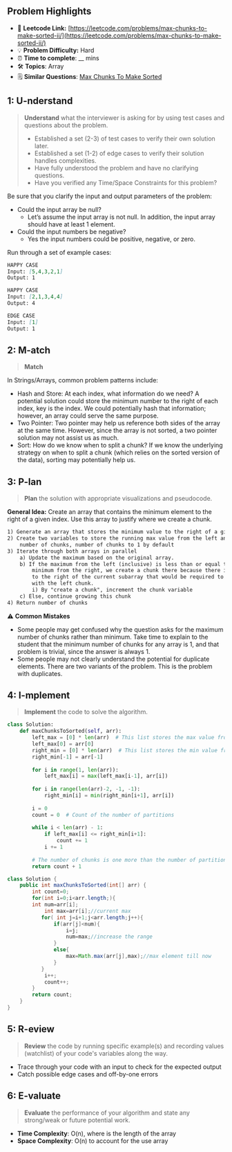 ## Problem Highlights

* 🔗 **Leetcode Link:** [https://leetcode.com/problems/max-chunks-to-make-sorted-ii/](https://leetcode.com/problems/max-chunks-to-make-sorted-ii/)
* 💡 **Problem Difficulty:** Hard
* ⏰ **Time to complete**: __ mins
* 🛠️ **Topics**: Array
* 🗒️ **Similar Questions**: [Max Chunks To Make Sorted](https://leetcode.com/problems/max-chunks-to-make-sorted/)
    
## 1: U-nderstand
 
> **Understand** what the interviewer is asking for by using test cases and questions about the problem.
> 
> - Established a set (2-3) of test cases to verify their own solution later.
> - Established a set (1-2) of edge cases to verify their solution handles complexities.
> - Have fully understood the problem and have no clarifying questions.
> - Have you verified any Time/Space Constraints for this problem?

Be sure that you clarify the input and output parameters of the problem:

- Could the input array be null?
   - Let’s assume the input array is not null. In addition, the input array should have at least 1 element.
- Could the input numbers be negative?
   - Yes the input numbers could be positive, negative, or zero.

Run through a set of example cases:

```markdown
HAPPY CASE
Input: [5,4,3,2,1]
Output: 1

HAPPY CASE
Input: [2,1,3,4,4]
Output: 4

EDGE CASE
Input: [1]
Output: 1
```   
    
## 2: M-atch

> **Match** 

In Strings/Arrays, common problem patterns include:

- Hash and Store: At each index, what information do we need? A potential solution could store the minimum number to the right of each index, key is the index. We could potentially hash that information; however, an array could serve the same purpose.
- Two Pointer: Two pointer may help us reference both sides of the array at the same time. However, since the array is not sorted, a two pointer solution may not assist us as much.
- Sort: How do we know when to split a chunk? If we know the underlying strategy on when to split a chunk (which relies on the sorted version of the data), sorting may potentially help us.


## 3: P-lan

> **Plan** the solution with appropriate visualizations and pseudocode.

**General Idea:** Create an array that contains the minimum element to the right of a given index. Use this array to justify where we create a chunk.

```markdown
1) Generate an array that stores the minimum value to the right of a given index
2) Create two variables to store the running max value from the left and 
    number of chunks, number of chunks to 1 by default
3) Iterate through both arrays in parallel
    a) Update the maximum based on the original array.
    b) If the maximum from the left (inclusive) is less than or equal to the 
        minimum from the right, we create a chunk there because there is no value 
        to the right of the current subarray that would be required to be sorted 
        with the left chunk.
        i) By "create a chunk", increment the chunk variable
    c) Else, continue growing this chunk
4) Return number of chunks
```

⚠️ **Common Mistakes**

* Some people may get confused why the question asks for the maximum number of chunks rather than minimum. Take time to explain to the student that the minimum number of chunks for any array is 1, and that problem is trivial, since the answer is always 1.
* Some people may not clearly understand the potential for duplicate elements. There are two variants of the problem. This is the problem with duplicates.

## 4: I-mplement

> **Implement** the code to solve the algorithm.

```python
class Solution:
    def maxChunksToSorted(self, arr):
        left_max = [0] * len(arr)  # This list stores the max value from 0 to the ith index at the ith index
        left_max[0] = arr[0]
        right_min = [0] * len(arr)  # This list stores the min value from the i to arr.length-1 at the ith index
        right_min[-1] = arr[-1]
        
        for i in range(1, len(arr)):
            left_max[i] = max(left_max[i-1], arr[i])
        
        for i in range(len(arr)-2, -1, -1):
            right_min[i] = min(right_min[i+1], arr[i])
        
        i = 0
        count = 0  # Count of the number of partitions
        
        while i < len(arr) - 1:
            if left_max[i] <= right_min[i+1]:
                count += 1
            i += 1
        
        # The number of chunks is one more than the number of partitions
        return count + 1
```

```java
class Solution {
    public int maxChunksToSorted(int[] arr) {
        int count=0;
        for(int i=0;i<arr.length;){
        int num=arr[i];
            int max=arr[i];//current max
           for( int j=i+1;j<arr.length;j++){
               if(arr[j]<num){
                   i=j;
                   num=max;//increase the range
               }
               else{
                   max=Math.max(arr[j],max);//max element till now
               }
           }
            i++;
            count++;
        }
        return count;
    }
}
```
    
## 5: R-eview

> **Review** the code by running specific example(s) and recording values (watchlist) of your code's variables along the way.

- Trace through your code with an input to check for the expected output
- Catch possible edge cases and off-by-one errors

## 6: E-valuate

> **Evaluate** the performance of your algorithm and state any strong/weak or future potential work.
    
* **Time Complexity**: O(n), where is the length of the array
* **Space Complexity**: O(n) to account for the use array
